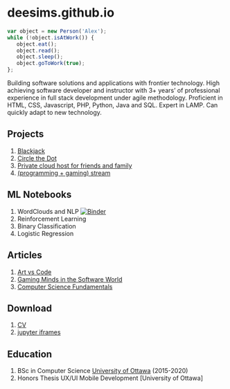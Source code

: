 # deesims.github.io

```javascript
var object = new Person('Alex');
while (!object.isAtWork()) {
   object.eat();
   object.read();
   object.sleep();
   object.goToWork(true);
};
```

Building software solutions and applications with frontier technology. High achieving software developer and instructor with 3+ years’ of professional experience in full stack development under agile methodology. Proficient in HTML, CSS, Javascript, PHP, Python, Java and SQL. Expert in LAMP. Can quickly adapt to new technology.

## Projects

1. [Blackjack](https://github.com/deesims/blackjack-in-python)
2. [Circle the Dot](https://github.com/deesims/circle_dot)
4. [Private cloud host for friends and family](https://hlovyak.com)
5. [(programming + gaming) stream](https://twitch.com/devquake)

## ML Notebooks

1. WordClouds and NLP [![Binder](https://mybinder.org/badge_logo.svg)](https://mybinder.org/v2/gist/deesims/5c4a1e5b2cbbb2fc60ce1c94fdb0917e/HEAD?filepath=nlp.ipynb)
2. Reinforcement Learning
3. Binary Classification
4. Logistic Regression 

## Articles 

1. [Art vs Code](https://deesims.github.io/blog/2020/08/20/howtocode.html)
2. [Gaming Minds in the Software World](https://deesims.github.io/blog/2020/11/15/video-games.html)
3. [Computer Science Fundamentals](https://deesims.github.io/blog/2020/11/14/computer-science.html)

## Download

1. [CV](https://drive.google.com/file/d/1j5R2gzEpswfFiFpGDJkoMms_2eH8cD2n/view?usp=sharing)
2. [jupyter iframes](https://deesims.github.io/iframes/nlp.html)

## Education

1. BSc in Computer Science [University of Ottawa](https://www.uottawa.ca/en) (2015-2020)
2. Honors Thesis UX/UI Mobile Development [University of Ottawa]
